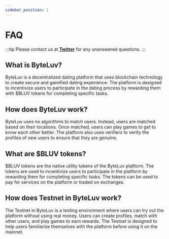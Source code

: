 ```yaml
---
sidebar_position: 1
---
```


# FAQ 

:::tip
Please contact us at **[Twitter](https://twitter.com/ByteLuvNetwork)** for any unanswered questions.
:::

## What is ByteLuv?

ByteLuv is a decentralized dating platform that uses blockchain technology to create secure and gamified dating experience. The platform is designed to incentivize users to participate in the dating process by rewarding them with $BLUV tokens for completing specific tasks. 

## How does ByteLuv work?

ByteLuv uses no algorithms to match users. Instead, users are matched based on their locations. Once matched, users can play games to get to know each other better. The platform also uses verifiers to verify the profiles of new users to ensure that they are genuine.

## What are $BLUV tokens?

$BLUV tokens are the native utility tokens of the ByteLuv platform. The tokens are used to incentivize users to participate in the platform by rewarding them for completing specific tasks. The tokens can be used to pay for services on the platform or traded on exchanges.

## How does Testnet in ByteLuv work?

The Testnet in ByteLuv is a testing environment where users can try out the platform without using real money. Users can create profiles, match with other users, and play games to earn rewards. The Testnet is designed to help users familiarize themselves with the platform before using it on the mainnet.